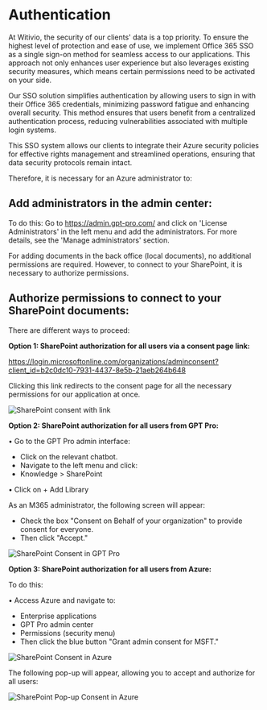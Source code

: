 # Authentication

At Witivio, the security of our clients' data is a top priority. To ensure the highest level of protection and ease of use, we implement Office 365 SSO as a single sign-on method for seamless access to our applications. This approach not only enhances user experience but also leverages existing security measures, which means certain permissions need to be activated on your side.

Our SSO solution simplifies authentication by allowing users to sign in with their Office 365 credentials, minimizing password fatigue and enhancing overall security. This method ensures that users benefit from a centralized authentication process, reducing vulnerabilities associated with multiple login systems.

This SSO system allows our clients to integrate their Azure security policies for effective rights management and streamlined operations, ensuring that data security protocols remain intact.

Therefore, it is necessary for an Azure administrator to:

## Add administrators in the admin center: 


To do this:  Go to https://admin.gpt-pro.com/ and click on 'License Administrators' in the left menu and add the administrators.  For more details, see the 'Manage administrators' section.

For adding documents in the back office (local documents), no additional permissions are required.
However, to connect to your SharePoint, it is necessary to authorize permissions.


## Authorize permissions to connect to your SharePoint documents:

There are different ways to proceed:

**Option 1: SharePoint authorization for all users via a consent page link:**

https://login.microsoftonline.com/organizations/adminconsent?client_id=b2c0dc10-7931-4437-8e5b-21aeb264b648

Clicking this link redirects to the consent page for all the necessary permissions for our application at once.

![SharePoint consent with link](/assets/img/gpt/sharepoint-consent-link.jpg)

**Option 2: SharePoint authorization for all users from GPT Pro:**

 • Go to the GPT Pro admin interface:
 - Click on the relevant chatbot.
 - Navigate to the left menu and click:
- Knowledge > SharePoint

 • Click on + Add Library

   As an M365 administrator, the following screen will appear:
   - Check the box "Consent on Behalf of your organization" to provide consent for everyone.
   - Then click "Accept."

   ![SharePoint Consent in GPT Pro](/assets/img/gpt/sharepoint-consent-gptpro.png)

**Option 3: SharePoint authorization for all users from Azure:**

To do this:
   
   • Access Azure and navigate to:
- Enterprise applications
- GPT Pro admin center
- Permissions (security menu)
- Then click the blue button "Grant admin consent for MSFT."

![SharePoint Consent in Azure](/assets/img/gpt/consent-gptpro-admin-center.png)

The following pop-up will appear, allowing you to accept and authorize for all users:

![SharePoint Pop-up Consent in Azure](/assets/img/gpt/consent-gptpro-popup-azure.png)
